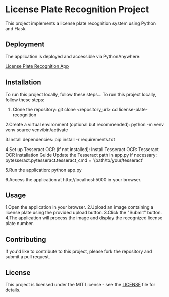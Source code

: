 # License Plate Recognition Project

This project implements a license plate recognition system using Python and Flask.

## Deployment

The application is deployed and accessible via PythonAnywhere:

[License Plate Recognition App](http://DarshanSP.pythonanywhere.com)

## Installation

To run this project locally, follow these steps...
To run this project locally, follow these steps:

1. Clone the repository:
   git clone <repository_url>
   cd license-plate-recognition
   
2.Create a virtual environment (optional but recommended):
python -m venv venv
source venv/bin/activate  

3.Install dependencies:
pip install -r requirements.txt

4.Set up Tesseract OCR (if not installed):
Install Tesseract OCR: Tesseract OCR Installation Guide
Update the Tesseract path in app.py if necessary:
pytesseract.pytesseract.tesseract_cmd = '/path/to/your/tesseract'

5.Run the application:
python app.py

6.Access the application at http://localhost:5000 in your browser.

## Usage

1.Open the application in your browser.
2.Upload an image containing a license plate using the provided upload button.
3.Click the "Submit" button.
4.The application will process the image and display the recognized license plate number.

## Contributing

If you'd like to contribute to this project, please fork the repository and submit a pull request.

## License

This project is licensed under the MIT License - see the [LICENSE](LICENSE) file for details.
